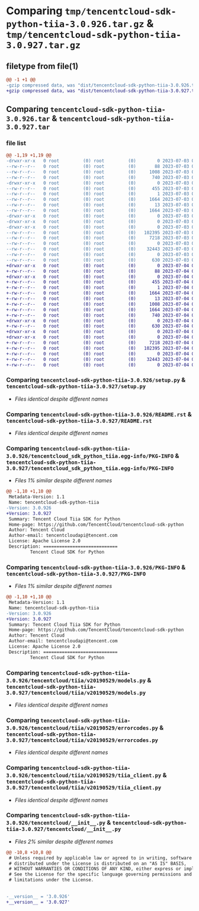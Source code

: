# Comparing `tmp/tencentcloud-sdk-python-tiia-3.0.926.tar.gz` & `tmp/tencentcloud-sdk-python-tiia-3.0.927.tar.gz`

## filetype from file(1)

```diff
@@ -1 +1 @@
-gzip compressed data, was "dist/tencentcloud-sdk-python-tiia-3.0.926.tar", last modified: Mon Jul  3 00:36:32 2023, max compression
+gzip compressed data, was "dist/tencentcloud-sdk-python-tiia-3.0.927.tar", last modified: Tue Jul  4 00:31:54 2023, max compression
```

## Comparing `tencentcloud-sdk-python-tiia-3.0.926.tar` & `tencentcloud-sdk-python-tiia-3.0.927.tar`

### file list

```diff
@@ -1,19 +1,19 @@
-drwxr-xr-x   0 root         (0) root         (0)        0 2023-07-03 00:36:32.000000 tencentcloud-sdk-python-tiia-3.0.926/
--rw-r--r--   0 root         (0) root         (0)       88 2023-07-03 00:36:32.000000 tencentcloud-sdk-python-tiia-3.0.926/setup.cfg
--rw-r--r--   0 root         (0) root         (0)     1008 2023-07-03 00:36:32.000000 tencentcloud-sdk-python-tiia-3.0.926/setup.py
--rw-r--r--   0 root         (0) root         (0)      740 2023-07-03 00:36:32.000000 tencentcloud-sdk-python-tiia-3.0.926/README.rst
-drwxr-xr-x   0 root         (0) root         (0)        0 2023-07-03 00:36:32.000000 tencentcloud-sdk-python-tiia-3.0.926/tencentcloud_sdk_python_tiia.egg-info/
--rw-r--r--   0 root         (0) root         (0)      455 2023-07-03 00:36:32.000000 tencentcloud-sdk-python-tiia-3.0.926/tencentcloud_sdk_python_tiia.egg-info/SOURCES.txt
--rw-r--r--   0 root         (0) root         (0)        1 2023-07-03 00:36:32.000000 tencentcloud-sdk-python-tiia-3.0.926/tencentcloud_sdk_python_tiia.egg-info/dependency_links.txt
--rw-r--r--   0 root         (0) root         (0)     1664 2023-07-03 00:36:32.000000 tencentcloud-sdk-python-tiia-3.0.926/tencentcloud_sdk_python_tiia.egg-info/PKG-INFO
--rw-r--r--   0 root         (0) root         (0)       13 2023-07-03 00:36:32.000000 tencentcloud-sdk-python-tiia-3.0.926/tencentcloud_sdk_python_tiia.egg-info/top_level.txt
--rw-r--r--   0 root         (0) root         (0)     1664 2023-07-03 00:36:32.000000 tencentcloud-sdk-python-tiia-3.0.926/PKG-INFO
-drwxr-xr-x   0 root         (0) root         (0)        0 2023-07-03 00:36:32.000000 tencentcloud-sdk-python-tiia-3.0.926/tencentcloud/
-drwxr-xr-x   0 root         (0) root         (0)        0 2023-07-03 00:36:32.000000 tencentcloud-sdk-python-tiia-3.0.926/tencentcloud/tiia/
-drwxr-xr-x   0 root         (0) root         (0)        0 2023-07-03 00:36:32.000000 tencentcloud-sdk-python-tiia-3.0.926/tencentcloud/tiia/v20190529/
--rw-r--r--   0 root         (0) root         (0)   102395 2023-07-03 00:36:32.000000 tencentcloud-sdk-python-tiia-3.0.926/tencentcloud/tiia/v20190529/models.py
--rw-r--r--   0 root         (0) root         (0)     7218 2023-07-03 00:36:32.000000 tencentcloud-sdk-python-tiia-3.0.926/tencentcloud/tiia/v20190529/errorcodes.py
--rw-r--r--   0 root         (0) root         (0)        0 2023-07-03 00:36:32.000000 tencentcloud-sdk-python-tiia-3.0.926/tencentcloud/tiia/v20190529/__init__.py
--rw-r--r--   0 root         (0) root         (0)    32443 2023-07-03 00:36:32.000000 tencentcloud-sdk-python-tiia-3.0.926/tencentcloud/tiia/v20190529/tiia_client.py
--rw-r--r--   0 root         (0) root         (0)        0 2023-07-03 00:36:32.000000 tencentcloud-sdk-python-tiia-3.0.926/tencentcloud/tiia/__init__.py
--rw-r--r--   0 root         (0) root         (0)      630 2023-07-03 00:36:32.000000 tencentcloud-sdk-python-tiia-3.0.926/tencentcloud/__init__.py
+drwxr-xr-x   0 root         (0) root         (0)        0 2023-07-04 00:31:54.000000 tencentcloud-sdk-python-tiia-3.0.927/
+-rw-r--r--   0 root         (0) root         (0)       88 2023-07-04 00:31:54.000000 tencentcloud-sdk-python-tiia-3.0.927/setup.cfg
+drwxr-xr-x   0 root         (0) root         (0)        0 2023-07-04 00:31:54.000000 tencentcloud-sdk-python-tiia-3.0.927/tencentcloud_sdk_python_tiia.egg-info/
+-rw-r--r--   0 root         (0) root         (0)      455 2023-07-04 00:31:54.000000 tencentcloud-sdk-python-tiia-3.0.927/tencentcloud_sdk_python_tiia.egg-info/SOURCES.txt
+-rw-r--r--   0 root         (0) root         (0)        1 2023-07-04 00:31:54.000000 tencentcloud-sdk-python-tiia-3.0.927/tencentcloud_sdk_python_tiia.egg-info/dependency_links.txt
+-rw-r--r--   0 root         (0) root         (0)     1664 2023-07-04 00:31:54.000000 tencentcloud-sdk-python-tiia-3.0.927/tencentcloud_sdk_python_tiia.egg-info/PKG-INFO
+-rw-r--r--   0 root         (0) root         (0)       13 2023-07-04 00:31:54.000000 tencentcloud-sdk-python-tiia-3.0.927/tencentcloud_sdk_python_tiia.egg-info/top_level.txt
+-rw-r--r--   0 root         (0) root         (0)     1008 2023-07-04 00:31:54.000000 tencentcloud-sdk-python-tiia-3.0.927/setup.py
+-rw-r--r--   0 root         (0) root         (0)     1664 2023-07-04 00:31:54.000000 tencentcloud-sdk-python-tiia-3.0.927/PKG-INFO
+-rw-r--r--   0 root         (0) root         (0)      740 2023-07-04 00:31:54.000000 tencentcloud-sdk-python-tiia-3.0.927/README.rst
+drwxr-xr-x   0 root         (0) root         (0)        0 2023-07-04 00:31:54.000000 tencentcloud-sdk-python-tiia-3.0.927/tencentcloud/
+-rw-r--r--   0 root         (0) root         (0)      630 2023-07-04 00:31:54.000000 tencentcloud-sdk-python-tiia-3.0.927/tencentcloud/__init__.py
+drwxr-xr-x   0 root         (0) root         (0)        0 2023-07-04 00:31:54.000000 tencentcloud-sdk-python-tiia-3.0.927/tencentcloud/tiia/
+drwxr-xr-x   0 root         (0) root         (0)        0 2023-07-04 00:31:54.000000 tencentcloud-sdk-python-tiia-3.0.927/tencentcloud/tiia/v20190529/
+-rw-r--r--   0 root         (0) root         (0)     7218 2023-07-04 00:31:54.000000 tencentcloud-sdk-python-tiia-3.0.927/tencentcloud/tiia/v20190529/errorcodes.py
+-rw-r--r--   0 root         (0) root         (0)   102395 2023-07-04 00:31:54.000000 tencentcloud-sdk-python-tiia-3.0.927/tencentcloud/tiia/v20190529/models.py
+-rw-r--r--   0 root         (0) root         (0)        0 2023-07-04 00:31:54.000000 tencentcloud-sdk-python-tiia-3.0.927/tencentcloud/tiia/v20190529/__init__.py
+-rw-r--r--   0 root         (0) root         (0)    32443 2023-07-04 00:31:54.000000 tencentcloud-sdk-python-tiia-3.0.927/tencentcloud/tiia/v20190529/tiia_client.py
+-rw-r--r--   0 root         (0) root         (0)        0 2023-07-04 00:31:54.000000 tencentcloud-sdk-python-tiia-3.0.927/tencentcloud/tiia/__init__.py
```

### Comparing `tencentcloud-sdk-python-tiia-3.0.926/setup.py` & `tencentcloud-sdk-python-tiia-3.0.927/setup.py`

 * *Files identical despite different names*

### Comparing `tencentcloud-sdk-python-tiia-3.0.926/README.rst` & `tencentcloud-sdk-python-tiia-3.0.927/README.rst`

 * *Files identical despite different names*

### Comparing `tencentcloud-sdk-python-tiia-3.0.926/tencentcloud_sdk_python_tiia.egg-info/PKG-INFO` & `tencentcloud-sdk-python-tiia-3.0.927/tencentcloud_sdk_python_tiia.egg-info/PKG-INFO`

 * *Files 1% similar despite different names*

```diff
@@ -1,10 +1,10 @@
 Metadata-Version: 1.1
 Name: tencentcloud-sdk-python-tiia
-Version: 3.0.926
+Version: 3.0.927
 Summary: Tencent Cloud Tiia SDK for Python
 Home-page: https://github.com/TencentCloud/tencentcloud-sdk-python
 Author: Tencent Cloud
 Author-email: tencentcloudapi@tencent.com
 License: Apache License 2.0
 Description: ============================
         Tencent Cloud SDK for Python
```

### Comparing `tencentcloud-sdk-python-tiia-3.0.926/PKG-INFO` & `tencentcloud-sdk-python-tiia-3.0.927/PKG-INFO`

 * *Files 1% similar despite different names*

```diff
@@ -1,10 +1,10 @@
 Metadata-Version: 1.1
 Name: tencentcloud-sdk-python-tiia
-Version: 3.0.926
+Version: 3.0.927
 Summary: Tencent Cloud Tiia SDK for Python
 Home-page: https://github.com/TencentCloud/tencentcloud-sdk-python
 Author: Tencent Cloud
 Author-email: tencentcloudapi@tencent.com
 License: Apache License 2.0
 Description: ============================
         Tencent Cloud SDK for Python
```

### Comparing `tencentcloud-sdk-python-tiia-3.0.926/tencentcloud/tiia/v20190529/models.py` & `tencentcloud-sdk-python-tiia-3.0.927/tencentcloud/tiia/v20190529/models.py`

 * *Files identical despite different names*

### Comparing `tencentcloud-sdk-python-tiia-3.0.926/tencentcloud/tiia/v20190529/errorcodes.py` & `tencentcloud-sdk-python-tiia-3.0.927/tencentcloud/tiia/v20190529/errorcodes.py`

 * *Files identical despite different names*

### Comparing `tencentcloud-sdk-python-tiia-3.0.926/tencentcloud/tiia/v20190529/tiia_client.py` & `tencentcloud-sdk-python-tiia-3.0.927/tencentcloud/tiia/v20190529/tiia_client.py`

 * *Files identical despite different names*

### Comparing `tencentcloud-sdk-python-tiia-3.0.926/tencentcloud/__init__.py` & `tencentcloud-sdk-python-tiia-3.0.927/tencentcloud/__init__.py`

 * *Files 2% similar despite different names*

```diff
@@ -10,8 +10,8 @@
 # Unless required by applicable law or agreed to in writing, software
 # distributed under the License is distributed on an "AS IS" BASIS,
 # WITHOUT WARRANTIES OR CONDITIONS OF ANY KIND, either express or implied.
 # See the License for the specific language governing permissions and
 # limitations under the License.
 
 
-__version__ = '3.0.926'
+__version__ = '3.0.927'
```


